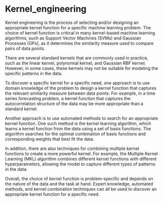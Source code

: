 # Kernel_engineering

Kernel engineering is the process of selecting and/or designing an appropriate kernel function for a specific machine learning problem. The choice of kernel function is critical in many kernel-based machine learning algorithms, such as Support Vector Machines (SVMs) and Gaussian Processes (GPs), as it determines the similarity measure used to compare pairs of data points.

There are several standard kernels that are commonly used in practice, such as the linear kernel, polynomial kernel, and Gaussian RBF kernel. However, in some cases, these kernels may not be suitable for modeling the specific patterns in the data.

To discover a specific kernel for a specific need, one approach is to use domain knowledge of the problem to design a kernel function that captures the relevant similarity measure between data points. For example, in a time series forecasting problem, a kernel function that captures the autocorrelation structure of the data may be more appropriate than a standard kernel.

Another approach is to use automated methods to search for an appropriate kernel function. One such method is the kernel learning algorithm, which learns a kernel function from the data using a set of basis functions. The algorithm searches for the optimal combination of basis functions and corresponding weights that best fit the data.

In addition, there are also techniques for combining multiple kernel functions to create a more powerful kernel. For example, the Multiple Kernel Learning (MKL) algorithm combines different kernel functions with different hyperparameters, allowing the model to capture different types of patterns in the data.

Overall, the choice of kernel function is problem-specific and depends on the nature of the data and the task at hand. Expert knowledge, automated methods, and kernel combination techniques can all be used to discover an appropriate kernel function for a specific need.
